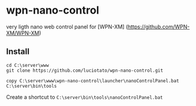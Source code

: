 wpn-nano-control
================

very ligth nano web control panel for [WPN-XM] (https://github.com/WPN-XM/WPN-XM)

Install
-------

    cd C:\server\www
    git clone https://github.com/luciotato/wpn-nano-control.git

    copy C:\server\www\wpn-nano-control\launcher\nanoControlPanel.bat C:\server\bin\tools

Create a shortcut to `C:\server\bin\tools\nanoControlPanel.bat`

